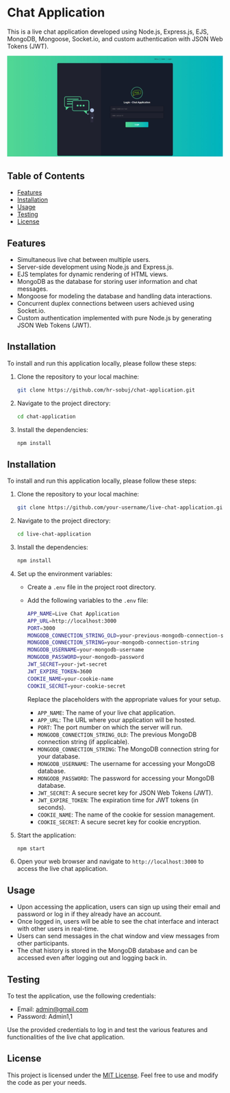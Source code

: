 # Chat Application

This is a live chat application developed using Node.js, Express.js, EJS, MongoDB, Mongoose, Socket.io, and custom authentication with JSON Web Tokens (JWT).

![screenshot](screenshots/screenshot.jpeg)

## Table of Contents

- [Features](#features)
- [Installation](#installation)
- [Usage](#usage)
- [Testing](#testing)
- [License](#license)

## Features

- Simultaneous live chat between multiple users.
- Server-side development using Node.js and Express.js.
- EJS templates for dynamic rendering of HTML views.
- MongoDB as the database for storing user information and chat messages.
- Mongoose for modeling the database and handling data interactions.
- Concurrent duplex connections between users achieved using Socket.io.
- Custom authentication implemented with pure Node.js by generating JSON Web Tokens (JWT).

## Installation

To install and run this application locally, please follow these steps:

1. Clone the repository to your local machine:

   ```bash
   git clone https://github.com/hr-sobuj/chat-application.git
   ```

2. Navigate to the project directory:

   ```bash
   cd chat-application
   ```

3. Install the dependencies:

   ```bash
   npm install
   ```

## Installation

To install and run this application locally, please follow these steps:

1. Clone the repository to your local machine:

   ```bash
   git clone https://github.com/your-username/live-chat-application.git
   ```

2. Navigate to the project directory:

   ```bash
   cd live-chat-application
   ```

3. Install the dependencies:

   ```bash
   npm install
   ```

4. Set up the environment variables:

   - Create a `.env` file in the project root directory.
   - Add the following variables to the `.env` file:

     ```bash
     APP_NAME=Live Chat Application
     APP_URL=http://localhost:3000
     PORT=3000
     MONGODB_CONNECTION_STRING_OLD=your-previous-mongodb-connection-string
     MONGODB_CONNECTION_STRING=your-mongodb-connection-string
     MONGODB_USERNAME=your-mongodb-username
     MONGODB_PASSWORD=your-mongodb-password
     JWT_SECRET=your-jwt-secret
     JWT_EXPIRE_TOKEN=3600
     COOKIE_NAME=your-cookie-name
     COOKIE_SECRET=your-cookie-secret
     ```

     Replace the placeholders with the appropriate values for your setup.

     - `APP_NAME`: The name of your live chat application.
     - `APP_URL`: The URL where your application will be hosted.
     - `PORT`: The port number on which the server will run.
     - `MONGODB_CONNECTION_STRING_OLD`: The previous MongoDB connection string (if applicable).
     - `MONGODB_CONNECTION_STRING`: The MongoDB connection string for your database.
     - `MONGODB_USERNAME`: The username for accessing your MongoDB database.
     - `MONGODB_PASSWORD`: The password for accessing your MongoDB database.
     - `JWT_SECRET`: A secure secret key for JSON Web Tokens (JWT).
     - `JWT_EXPIRE_TOKEN`: The expiration time for JWT tokens (in seconds).
     - `COOKIE_NAME`: The name of the cookie for session management.
     - `COOKIE_SECRET`: A secure secret key for cookie encryption.

5. Start the application:

   ```bash
   npm start
   ```

6. Open your web browser and navigate to `http://localhost:3000` to access the live chat application.

## Usage

- Upon accessing the application, users can sign up using their email and password or log in if they already have an account.
- Once logged in, users will be able to see the chat interface and interact with other users in real-time.
- Users can send messages in the chat window and view messages from other participants.
- The chat history is stored in the MongoDB database and can be accessed even after logging out and logging back in.

## Testing

To test the application, use the following credentials:

- Email: admin@gmail.com
- Password: Admin1,1

Use the provided credentials to log in and test the various features and functionalities of the live chat application.

## License

This project is licensed under the [MIT License](LICENSE). Feel free to use and modify the code as per your needs.

```

```
